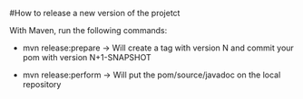#How to release a new version of the projetct

With Maven, run the following commands:

  * mvn release:prepare -> Will create a tag with version N and commit your pom with version N+1-SNAPSHOT

  * mvn release:perform -> Will put the pom/source/javadoc on the local repository